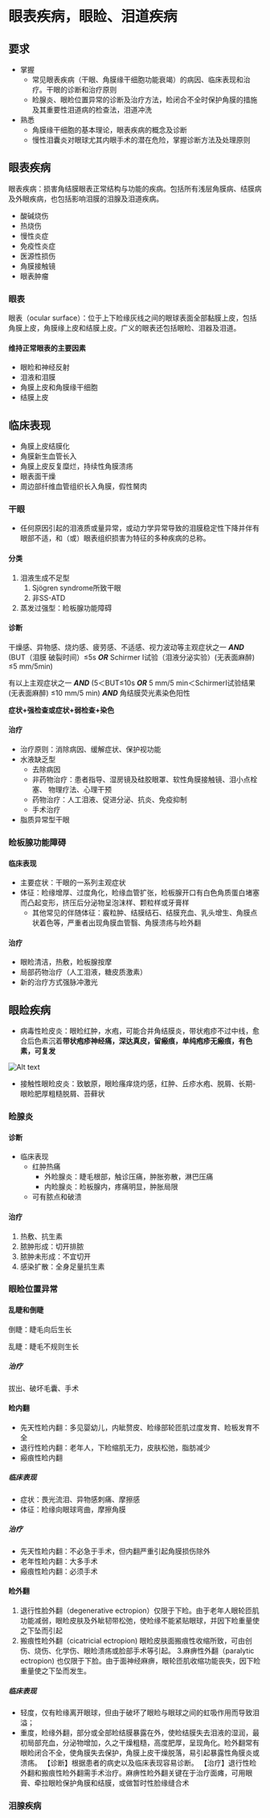 # 眼表疾病，眼睑、泪道疾病
## 要求
+ 掌握
  + 常见眼表疾病（干眼、角膜缘干细胞功能衰竭）的病因、临床表现和治疗。干眼的诊断和治疗原则
  + 睑腺炎、眼睑位置异常的诊断及治疗方法，睑闭合不全时保护角膜的措施及其重要性泪道病的检查法，泪道冲洗
+ 熟悉
  + 角膜缘干细胞的基本理论，眼表疾病的概念及诊断
  + 慢性泪囊炎对眼球尤其内眼手术的潜在危险，掌握诊断方法及处理原则
## 眼表疾病
眼表疾病：损害角结膜眼表正常结构与功能的疾病。包括所有浅层角膜病、结膜病及外眼疾病，也包括影响泪膜的泪腺及泪道疾病。

+ 酸碱烧伤
+ 热烧伤
+ 慢性炎症
+ 免疫性炎症
+ 医源性损伤
+ 角膜接触镜
+ 眼表肿瘤
### 眼表
眼表（ocular surface）：位于上下睑缘灰线之间的眼球表面全部黏膜上皮，包括角膜上皮，角膜缘上皮和结膜上皮。广义的眼表还包括眼睑、泪器及泪道。
#### 维持正常眼表的主要因素
+ 眼睑和神经反射
+ 泪液和泪膜
+ 角膜上皮和角膜缘干细胞
+ 结膜上皮
## 临床表现
+ 角膜上皮结膜化
+ 角膜新生血管长入
+ 角膜上皮反复糜烂，持续性角膜溃疡
+ 眼表面干燥
+ 周边部纤维血管组织长入角膜，假性胬肉
### 干眼
+ 任何原因引起的泪液质或量异常，或动力学异常导致的泪膜稳定性下降并伴有眼部不适，和（或）眼表组织损害为特征的多种疾病的总称。
#### 分类
1. 泪液生成不足型
	1. Sjögren syndrome所致干眼
	2. 非SS-ATD
2. 蒸发过强型：睑板腺功能障碍
#### 诊断
干燥感、异物感、烧灼感、疲劳感、不适感、视力波动等主观症状之一 ***AND*** (BUT（泪膜 破裂时间）≤5s ***OR*** Schirmer I试验（泪液分泌实验）(无表面麻醉) ≤5 mm/5min)

有以上主观症状之一 ***AND*** (5＜BUT≤10s ***OR*** 5 mm/5 min＜SchirmerI试验结果(无表面麻醉) ≤10 mm/5
 min) ***AND*** 角结膜荧光素染色阳性

**症状+强检查或症状+弱检查+染色**

#### 治疗
+ 治疗原则：消除病因、缓解症状、保护视功能
+ 水液缺乏型
	+ 去除病因
	+ 非药物治疗：患者指导、湿房镜及硅胶眼罩、软性角膜接触镜、泪小点栓塞、 物理疗法、心理干预
	+ 药物治疗：人工泪液、促进分泌、抗炎、免疫抑制
	+ 手术治疗
+ 脂质异常型干眼

### 睑板腺功能障碍
#### 临床表现
+ 主要症状：干眼的一系列主观症状
+ 体征：睑缘增厚、过度角化，睑缘血管扩张，睑板腺开口有白色角质蛋白堵塞而凸起变形，挤压后分泌物呈泡沫样、颗粒样或牙膏样
  + 其他常见的伴随体征：霰粒肿、结膜结石、结膜充血、乳头增生、角膜点状着色等，严重者出现角膜血管翳、角膜溃疡与睑外翻
#### 治疗
+ 眼睑清洁，热敷，睑板腺按摩
+ 局部药物治疗（人工泪液，糖皮质激素）
+ 新的治疗方式强脉冲激光

## 眼睑疾病
+ 病毒性睑皮炎：眼睑红肿，水疱，可能合并角结膜炎，带状疱疹不过中线，愈合后色素沉着**带状疱疹神经痛，深达真皮，留瘢痕，单纯疱疹无瘢痕，有色素，可复发**

![Alt text](image-20.png)
+ 接触性眼睑皮炎：致敏原，眼睑瘙痒烧灼感，红肿、丘疹水疱、脱屑、长期-眼睑肥厚粗糙脱屑、苔藓状

### 睑腺炎
#### 诊断
+ 临床表现
  + 红肿热痛
    + 外睑腺炎：睫毛根部，触诊压痛，肿胀弥散，淋巴压痛
    + 内睑腺炎：睑板腺内，疼痛明显，肿胀局限
  + 可有脓点和破溃
#### 治疗
1. 热敷、抗生素
2. 脓肿形成：切开排脓
3. 脓肿未形成：不宜切开
4. 感染扩散：全身足量抗生素

### 眼睑位置异常
#### 乱睫和倒睫
倒睫：睫毛向后生长

乱睫：睫毛不规则生长
##### 治疗
拔出、破坏毛囊、手术
#### 睑内翻
+ 先天性睑内翻：多见婴幼儿，内眦赘皮、睑缘部轮匝肌过度发育、睑板发育不全
+ 退行性睑内翻：老年人，下睑缩肌无力，皮肤松弛，脂肪减少
+ 瘢痕性睑内翻

##### 临床表现

+ 症状：畏光流泪、异物感刺痛、摩擦感
+ 体征：睑缘向眼球弯曲，摩擦角膜

##### 治疗
+ 先天性睑内翻：不必急于手术，但内翻严重引起角膜损伤除外
+ 老年性睑内翻：大多手术
+ 瘢痕性睑内翻：必须手术
#### 睑外翻
1. 退行性脸外翻（degenerative ectropion）仅限于下睑。由于老年人眼轮匝肌功能减弱，眼睑皮肤及外眦韧带松弛，使睑缘不能紧贴眼球，并因下睑重量使之下坠而引起
2. 搬痕性睑外翻（cicatricial ectropion) 眼睑皮肤面搬痕性收缩所致，可由创伤、烧伤、化学伤、眼睑溃疡或脸部手术等引起。
3.麻痹性外翻（paralytic ectropion) 也仅限于下脸。由于面神经麻痹，眼轮匝肌收缩功能丧失，因下睑重量使之下坠而发生。
##### 临床表现
+ 轻度，仅有睑缘离开眼球，但由于破坏了眼睑与眼球之间的虹吸作用而导致泪溢；
+ 重度，睑缘外翻，部分或全部睑结膜暴露在外，使睑结膜失去泪液的湿润，最初局部充血，分泌物增加，久之干燥粗糙，高度肥厚，呈现角化。睑外翻常有眼睑闭合不全，使角膜失去保护，角膜上皮干燥脱落，易引起暴露性角膜炎或溃疡。
【诊断】根据患者的病史以及临床表现容易诊断。
【治疗】退行性睑外翻和搬痕性睑外翻需手术治疗。麻痹性睑外翻关键在于治疗面瘫，可用眼膏、牵拉眼睑保护角膜和结膜，或做暂时性脸缘缝合术

### 泪腺疾病



<!--stackedit_data:
eyJoaXN0b3J5IjpbLTE5MDEzODAxMzksLTEwNzA2MDIxMTcsLT
EyMzUxOTc4NzAsLTExMDUyMTAyNTVdfQ==
-->